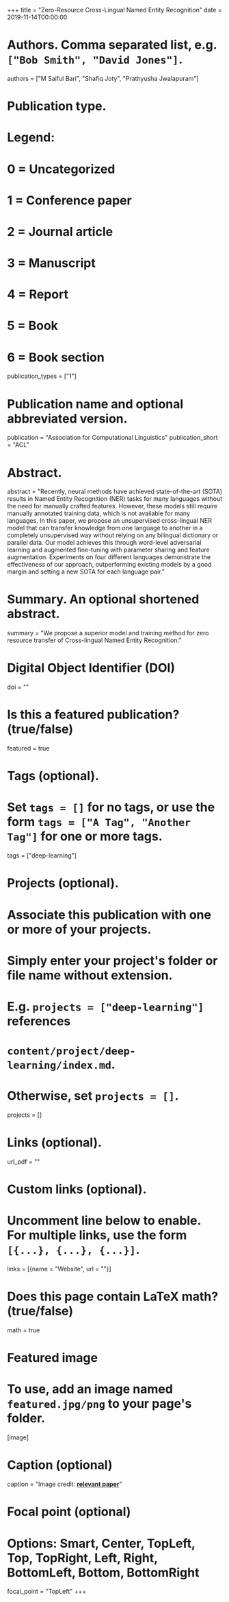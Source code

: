 +++
title = "Zero-Resource Cross-Lingual Named Entity Recognition"
date = 2019-11-14T00:00:00

# Authors. Comma separated list, e.g. `["Bob Smith", "David Jones"]`.
authors = ["M Saiful Bari", "Shafiq Joty", "Prathyusha Jwalapuram"]

# Publication type.
# Legend:
# 0 = Uncategorized
# 1 = Conference paper
# 2 = Journal article
# 3 = Manuscript
# 4 = Report
# 5 = Book
# 6 = Book section
publication_types = ["1"]

# Publication name and optional abbreviated version.
publication = "Association for Computational Linguistics"
publication_short = "ACL"

# Abstract.
abstract = "Recently, neural methods have achieved state-of-the-art (SOTA) results in Named Entity Recognition (NER) tasks for many languages without the need for manually crafted features. However, these models still require manually annotated training data, which is not available for many languages. In this paper, we propose an unsupervised cross-lingual NER model that can transfer knowledge from one language to another in a completely unsupervised way without relying on any bilingual dictionary or parallel data. Our model achieves this through word-level adversarial learning and augmented fine-tuning with parameter sharing and feature augmentation. Experiments on four different languages demonstrate the effectiveness of our approach, outperforming existing models by a good margin and setting a new SOTA for each language pair."

# Summary. An optional shortened abstract.
summary = "We propose a superior model and training method for zero resource transfer of Cross-lingual Named Entity Recognition."

# Digital Object Identifier (DOI)
doi = ""

# Is this a featured publication? (true/false)
featured = true

# Tags (optional).
#   Set `tags = []` for no tags, or use the form `tags = ["A Tag", "Another Tag"]` for one or more tags.
tags = ["deep-learning"]

# Projects (optional).
#   Associate this publication with one or more of your projects.
#   Simply enter your project's folder or file name without extension.
#   E.g. `projects = ["deep-learning"]` references 
#   `content/project/deep-learning/index.md`.
#   Otherwise, set `projects = []`.
projects = []

# Links (optional).
url_pdf = ""


# Custom links (optional).
#   Uncomment line below to enable. For multiple links, use the form `[{...}, {...}, {...}]`.
links = [{name = "Website", url = ""}]

# Does this page contain LaTeX math? (true/false)
math = true

# Featured image
# To use, add an image named `featured.jpg/png` to your page's folder. 
[image]
  # Caption (optional)
  caption = "Image credit: [**relevant paper**]()"

  # Focal point (optional)
  # Options: Smart, Center, TopLeft, Top, TopRight, Left, Right, BottomLeft, Bottom, BottomRight
  focal_point = "TopLeft"
+++
